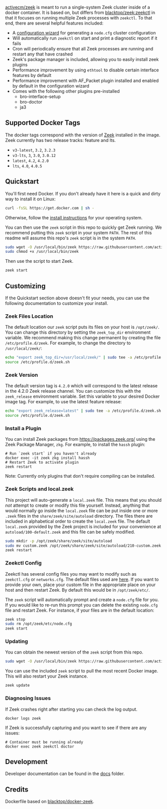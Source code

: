 
[activecm/zeek](https://hub.docker.com/r/activecm/zeek) is meant to run a single-system Zeek cluster inside of a docker container. It is based on, but differs from [blacktop/zeek:zeekctl](https://hub.docker.com/r/blacktop/zeek) in that it focuses on running multiple Zeek processes with `zeekctl`. To that end, there are several helpful features included:

- A [configuration wizard](https://github.com/activecm/zeekcfg) for generating a `node.cfg` cluster configuration
- Will automatically run `zeekctl` on start and print a diagnostic report if it fails
- Cron will periodically ensure that all Zeek processes are running and restart any that have crashed
- Zeek's package manager is included, allowing you to easily install zeek plugins
- Performance improvement by using `ethtool` to disable certain interface features by default
- Performance improvement with AF_Packet plugin installed and enabled by default in the configuration wizard
- Comes with the following other plugins pre-installed
  - bro-interface-setup 
  - bro-doctor 
  - ja3

## Supported Docker Tags

The docker tags correspond with the version of [Zeek](https://zeek.org/get-zeek/) installed in the image. Zeek currently has two release tracks: feature and lts.

* `v3-latest`, `3.2`, `3.2.3`
* `v3-lts`, `3`, `3.0`, `3.0.12`
* `latest`, `4.2`, `4.2.0`
* `lts`, `4.0`, `4.0.5`

## Quickstart

You'll first need Docker. If you don't already have it here is a quick and dirty way to install it on Linux:

```bash
curl -fsSL https://get.docker.com | sh -
```

Otherwise, follow the [install instructions](https://docs.docker.com/get-docker/) for your operating system.

You can then use the `zeek` script in this repo to quickly get Zeek running. We recommend putting this `zeek` script in your system `PATH`. The rest of this readme will assume this repo's `zeek` script is in the system `PATH`.

```bash
sudo wget -O /usr/local/bin/zeek https://raw.githubusercontent.com/activecm/docker-zeek/master/zeek
sudo chmod +x /usr/local/bin/zeek
```

Then use the script to start Zeek.

```bash
zeek start
```

## Customizing

If the Quickstart section above doesn't fit your needs, you can use the following documentation to customize your install.

### Zeek Files Location

The default location our `zeek` script puts its files on your host is `/opt/zeek/`. You can change this directory by setting the `zeek_top_dir` environment variable. We recommend making this change permanent by creating the file `/etc/profile.d/zeek`. For example, to change the directory to `/usr/local/zeek/`:

```bash
echo "export zeek_top_dir=/usr/local/zeek/" | sudo tee -a /etc/profile.d/zeek.sh
source /etc/profile.d/zeek.sh
```

### Zeek Version

The default version tag is `4.2.0` which will correspond to the latest release in the 4.2.0 Zeek release channel. You can customize this with the `zeek_release` environment variable. Set this variable to your desired Docker image tag. For example, to use the latest feature release:

```bash
echo "export zeek_release=latest" | sudo tee -a /etc/profile.d/zeek.sh
source /etc/profile.d/zeek.sh
```

### Install a Plugin

You can install Zeek packages from https://packages.zeek.org/ using the Zeek Package Manager, `zkg`. For example, to install the `hassh` plugin:

```
# Run `zeek start` if you haven't already
docker exec -it zeek zkg install hassh
# Restart Zeek to activate plugin
zeek restart
```

Note: Currently only plugins that don't require compiling can be installed.

### Zeek Scripts and local.zeek

This project will auto-generate a `local.zeek` file. This means that you should _not_ attempt to create or modify this file yourself. Instead, anything that would normally go inside the `local.zeek` file can be put inside one or more `.zeek` files in the `share/zeek/site/autoload` directory. The files there are included in alphabetical order to create the `local.zeek` file. The default `local.zeek` provided by the Zeek project is included for your convenience at `autoload/100-default.zeek` and this file can be safely modified.

```bash
sudo mkdir -p /opt/zeek/share/zeek/site/autoload
sudo mv custom.zeek /opt/zeek/share/zeek/site/autoload/210-custom.zeek
zeek restart
```

### Zeekctl Config

Zeekctl has several config files you may want to modify such as `zeekctl.cfg` or `networks.cfg`. The default files used are [here](https://github.com/activecm/docker-zeek/tree/master/etc). If you want to provide your own, place your custom file in the appropriate place on your host and then restart Zeek. By default this would be in `/opt/zeek/etc/`.

The `zeek` script will automatically prompt and create a `node.cfg` file for you. If you would like to re-run this prompt you can delete the existing `node.cfg` file and restart Zeek. For instance, if your files are in the default location:

```bash
zeek stop
sudo rm /opt/zeek/etc/node.cfg
zeek start
```

### Updating

You can obtain the newest version of the `zeek` script from this repo.

```bash
sudo wget -O /usr/local/bin/zeek https://raw.githubusercontent.com/activecm/docker-zeek/master/zeek
```

You can use the included `zeek` script to pull the most recent Docker image. This will also restart your Zeek instance.

```bash
zeek update
```

### Diagnosing Issues

If Zeek crashes right after starting you can check the log output.

```
docker logs zeek
```

If Zeek is successfully capturing and you want to see if there are any issues:

```
# Container must be running already
docker exec zeek zeekctl doctor
```

## Development

Developer documentation can be found in the [docs](docs/) folder.

## Credits

Dockerfile based on [blacktop/docker-zeek](https://github.com/blacktop/docker-zeek/tree/master/zeekctl).
